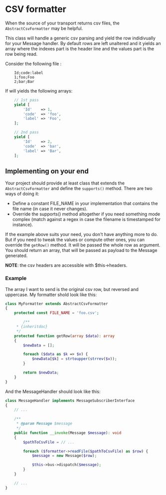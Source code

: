 # CSV formatter

When the source of your transport returns csv files, the `AbstractCsvFormatter` may be helpful.

This class will handle a generic csv parsing and yield the row indidivually for your Message handler. By default rows are left unaltered and it yields an array where the indexes part is the header line and the values part is the row being read.

Consider the following file :
```
    Id;code:label
    1;foo;Foo
    2;bar;Bar
```

If will yields the following arrays:
```php
    // 1st pass
    yield [
        'Id'    => 1,
        'code'  => 'foo',
        'label' => 'Foo',
    ];

    // 2nd pass
    yield [
        'Id'    => 2,
        'code'  => 'bar',
        'label' => 'Bar',
    ];
```

## Implementing on your end

Your project should provide at least class that extends the `AbstractCsvFormatter` and define the `supports()` method. There are two ways of doing it:

- Define a constant FILE_NAME in your implementation that contains the file name (in case it never changes).
- Override the supports() method altogether if you need something mode complex (match against a regex in case the filename is timestamped for instance).

If the example above suits your need, you don't have anything more to do. But if you need to tweak the values or compute other ones, you can override the `getRow()` method. It will be passed the whole row as argument. You should return an array, that will be passed as payload to the Message generated.

**NOTE**: the csv headers are accessible with $this->headers.

### Example

The array I want to send is the original csv row, but reversed and uppercase. My formatter shold look like this:
```php
class MyFormatter extends AbstractCsvFormatter
{
    protected const FILE_NAME = 'foo.csv';

        /**
     * {inheritdoc}
     */
    protected function getRow(array $data): array
    {   
        $newData = [];

        foreach ($data as $k => $v) {
            $newData[$k] = strtoupper(strrev($v));
        }

        return $newData;
    }   
}
```

And the MessageHandler should look like this:
```php
class MessageHandler implements MessageSubscriberInterface
{
    // ...

    /**
     * @param Message $message
     */
    public function __invoke(Message $message): void
    {
        $pathToCsvFile = // ...

        foreach ($formatter->readFile($pathToCsvFile) as $row) {
            $message = new Message($row);

            $this->bus->dispatch($message);
        }
    }

    // ...
}
```